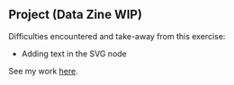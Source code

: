 ## Project (Data Zine WIP)

Difficulties encountered and take-away from this exercise:
- Adding text in the SVG node

See my work [here](https://tomzhu1024.github.io/cdv-student/projects/datazine-WIP/middlespread.html).
